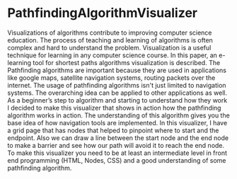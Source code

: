 # PathfindingAlgorithmVisualizer
 
Visualizations of algorithms contribute to improving computer science education. The process of teaching and learning of algorithms is often complex and hard to understand the problem. Visualization is a useful technique for learning in any computer science course. In this paper, an e-learning tool for shortest paths algorithms visualization is described. The Pathfinding algorithms are important because they are used in applications like google maps, satellite navigation systems, routing packets over the internet. The usage of pathfinding algorithms isn't just limited to navigation systems. The overarching idea can be applied to other applications as well. As a beginner’s step to algorithm and starting to understand how they work I decided to make this visualizer that shows in action how the pathfinding algorithm works in action. The understanding of this algorithm gives you the base idea of how navigation tools are implemented. In this visualizer, I have a grid page that has nodes that helped to pinpoint where to start and the endpoint. Also we can draw a line between the start node and the end node to make a barrier and see how our path will avoid it to reach the end node. To make this visualizer you need to be at least an intermediate level in front end programming (HTML, Nodes, CSS) and a good understanding of some pathfinding algorithm.
